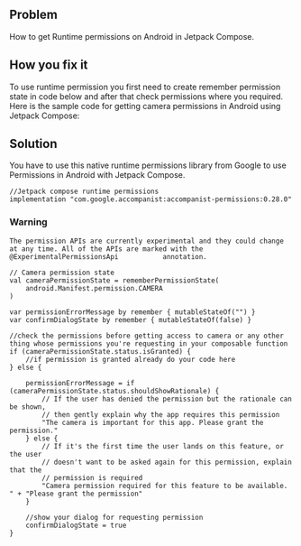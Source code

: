 
## Problem
   How to get Runtime permissions on Android in Jetpack Compose.

## How you fix it
   To use runtime permission you first need to create remember permission state in code below and after that check permissions where you required. Here is    the sample code for getting camera permissions in Android using Jetpack Compose:
## Solution

   You have to use this native runtime permissions library from Google to use Permissions in Android with Jetpack Compose.
```
//Jetpack compose runtime permissions
implementation "com.google.accompanist:accompanist-permissions:0.28.0"
```

### Warning
    The permission APIs are currently experimental and they could change at any time. All of the APIs are marked with the @ExperimentalPermissionsApi           annotation.

```
// Camera permission state
val cameraPermissionState = rememberPermissionState(
    android.Manifest.permission.CAMERA
)

var permissionErrorMessage by remember { mutableStateOf("") }
var confirmDialogState by remember { mutableStateOf(false) }

//check the permissions before getting access to camera or any other thing whose permissions you're requesting in your composable function
if (cameraPermissionState.status.isGranted) {
    //if permission is granted already do your code here
} else {

    permissionErrorMessage = if (cameraPermissionState.status.shouldShowRationale) {
        // If the user has denied the permission but the rationale can be shown,
        // then gently explain why the app requires this permission
        "The camera is important for this app. Please grant the permission."
    } else {
        // If it's the first time the user lands on this feature, or the user
        // doesn't want to be asked again for this permission, explain that the
        // permission is required
        "Camera permission required for this feature to be available. " + "Please grant the permission"
    }

    //show your dialog for requesting permission
    confirmDialogState = true
}
```
